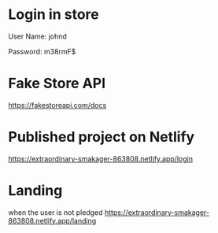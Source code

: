 # Login in store
User Name: johnd

Password: m38rmF$

# Fake Store API
https://fakestoreapi.com/docs

# Published project on Netlify

https://extraordinary-smakager-863808.netlify.app/login

# Landing
when the user is not pledged
https://extraordinary-smakager-863808.netlify.app/landing

